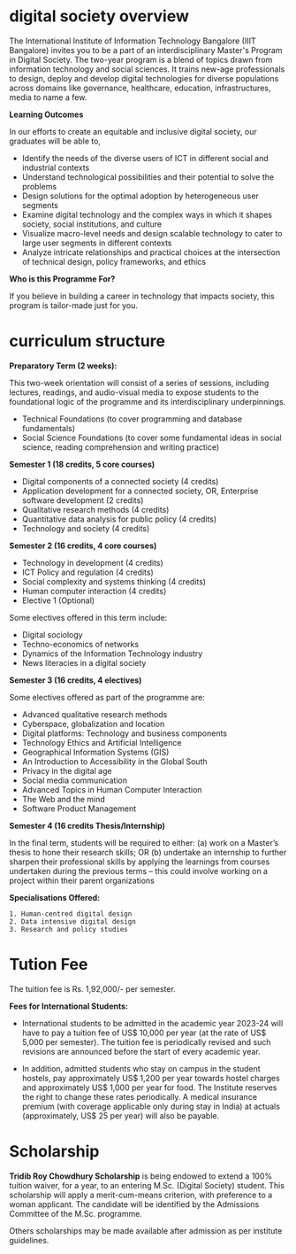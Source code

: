 # digital society overview

The International Institute of Information Technology Bangalore (IIIT Bangalore) invites you to be a part of an interdisciplinary Master's Program in Digital Society. The two-year program is a blend of topics drawn from information technology and social sciences. It trains new-age professionals to design, deploy and develop digital technologies for diverse populations across domains like governance, healthcare, education, infrastructures, media to name a few.

**Learning Outcomes**

In our efforts to create an equitable and inclusive digital society, our graduates will be able to,

* Identify the needs of the diverse users of ICT in different social and industrial contexts
* Understand technological possibilities and their potential to solve the problems
* Design solutions for the optimal adoption by heterogeneous user segments
* Examine digital technology and the complex ways in which it shapes society, social institutions, and culture
* Visualize macro-level needs and design scalable technology to cater to large user segments in different contexts
* Analyze intricate relationships and practical choices at the intersection of technical design, policy  frameworks, and ethics
 
**Who is this Programme For?**

If you believe in building a career in technology that impacts society, this program is tailor-made just for you.

# curriculum structure

**Preparatory Term (2 weeks):**

This two-week orientation will consist of a series of sessions, including lectures, readings, and audio-visual media to expose students to the foundational logic of the programme and its interdisciplinary underpinnings.

* Technical Foundations (to cover programming and database fundamentals)
* Social Science Foundations (to cover some fundamental ideas in social science, reading comprehension and writing practice)

**Semester 1 (18 credits, 5 core courses)**

* Digital components of a connected society (4 credits)
* Application development for a connected society, OR, Enterprise software development (2 credits)
* Qualitative research methods (4 credits)
* Quantitative data analysis for public policy (4 credits)
* Technology and society (4 credits)

**Semester 2 (16 credits, 4 core courses)**

* Technology in development (4 credits)
* ICT Policy and regulation (4 credits)
* Social complexity and systems thinking (4 credits)
* Human computer interaction (4 credits)
* Elective 1 (Optional)

Some electives offered in this term include:

* Digital sociology
* Techno-economics of networks
* Dynamics of the Information Technology industry
* News literacies in a digital society
 

**Semester 3 (16 credits, 4 electives)**

Some electives offered as part of the programme are:

* Advanced qualitative research methods
* Cyberspace, globalization and location
* Digital platforms: Technology and business components
* Technology Ethics and Artificial Intelligence
* Geographical Information Systems (GIS)
* An Introduction to Accessibility in the Global South
* Privacy in the digital age
* Social media communication
* Advanced Topics in Human Computer Interaction
* The Web and the mind
* Software Product Management

**Semester 4 (16 credits Thesis/Internship)**

In the final term, students will be required to either: (a) work on a Master’s thesis to hone their research skills; OR (b) undertake an internship to further sharpen their professional skills by applying the learnings from courses undertaken during the previous terms – this could involve working on a project within their parent organizations

**Specialisations Offered:**

    1. Human-centred digital design
    2. Data intensive digital design
    3. Research and policy studies

# Tution Fee
The tuition fee is Rs. 1,92,000/- per semester.

**Fees for International Students:**
 
* International students to be admitted in the academic year 2023-24 will have to pay a tuition fee of US$ 10,000 per year (at the rate of US$ 5,000 per semester). The tuition fee is periodically revised and such revisions are announced before the start of every academic year.

* In addition, admitted students who stay on campus in the student hostels, pay approximately US$ 1,200 per year towards hostel charges and approximately US$ 1,000 per year for food. The Institute reserves the right to change these rates periodically. A medical insurance premium (with coverage applicable only during stay in India) at actuals (approximately, US$ 25 per year) will also be payable.

# Scholarship

**Tridib Roy Chowdhury Scholarship** is being endowed to extend a 100% tuition waiver, for a year, to an entering M.Sc. (Digital Society) student. This scholarship will apply a merit-cum-means criterion, with preference to a woman applicant. The candidate will be identified by the Admissions Committee of the M.Sc. programme.

Others scholarships may be made available after admission as per institute guidelines.
